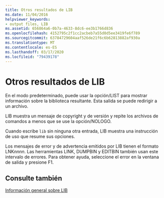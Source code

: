 ```yaml
---
title: Otros resultados de LIB
ms.date: 11/04/2016
helpviewer_keywords:
- output files, LIB
ms.assetid: 656864a6-0b7a-4633-8dc6-ee3b1766d836
ms.openlocfilehash: 4152795c2f1cc2acbeb7a55d0d5ee3419fe6f789
ms.sourcegitcommit: 63784729604aaf526de21f6c6b62813882af930a
ms.translationtype: MT
ms.contentlocale: es-ES
ms.lasthandoff: 03/17/2020
ms.locfileid: "79439178"
---
```

# <a name="other-lib-output"></a>Otros resultados de LIB

En el modo predeterminado, puede usar la opción/LIST para mostrar información sobre la biblioteca resultante. Esta salida se puede redirigir a un archivo.

LIB muestra un mensaje de copyright y de versión y repite los archivos de comandos a menos que se use la opción/NOLOGO.

Cuando escribe `lib` sin ninguna otra entrada, LIB muestra una instrucción de uso que resume sus opciones.

Los mensajes de error y de advertencia emitidos por LIB tienen el formato LNK*nnnn*. Las herramientas LINK, DUMPBIN y EDITBIN también usan este intervalo de errores. Para obtener ayuda, seleccione el error en la ventana de salida y presione F1.

## <a name="see-also"></a>Consulte también

[Información general sobre LIB](overview-of-lib.md)
